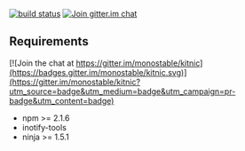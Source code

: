 [![build status][1]](https://travis-ci.org/monostable/kitnic)
[![Join gitter.im chat][2]](https://gitter.im/monostable/kitnic)

## Requirements

[![Join the chat at https://gitter.im/monostable/kitnic](https://badges.gitter.im/monostable/kitnic.svg)](https://gitter.im/monostable/kitnic?utm_source=badge&utm_medium=badge&utm_campaign=pr-badge&utm_content=badge)

- npm >= 2.1.6
- inotify-tools
- ninja >= 1.5.1 

[1]: https://travis-ci.org/monostable/kitnic.svg?branch=master
[2]: https://badges.gitter.im/monostable/kitnic.svg
